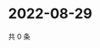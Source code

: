 # 2022-08-29

共 0 条

<!-- BEGIN WEIBO -->
<!-- 最后更新时间 Mon Aug 29 2022 15:22:07 GMT+0800 (China Standard Time) -->

<!-- END WEIBO -->

